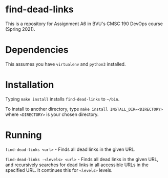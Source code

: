 # find-dead-links

This is a repository for Assignment A6 in BVU's CMSC 190 DevOps course (Spring 2021).

# Dependencies

This assumes you have `virtualenv` and `python3` installed.

# Installation

Typing `make install` installs `find-dead-links` to `~/bin`.

To install to another directory, type `make install INSTALL_DIR=<DIRECTORY>` where `<DIRECTORY>` is your chosen directory.

# Running

`find-dead-links <url>` - Finds all dead links in the given URL.

`find-dead-links -<levels> <url>` - Finds all dead links in the given URL, and recursively searches for dead links in all accessible URLs in the specified URL.
It continues this for `<levels>` levels.
